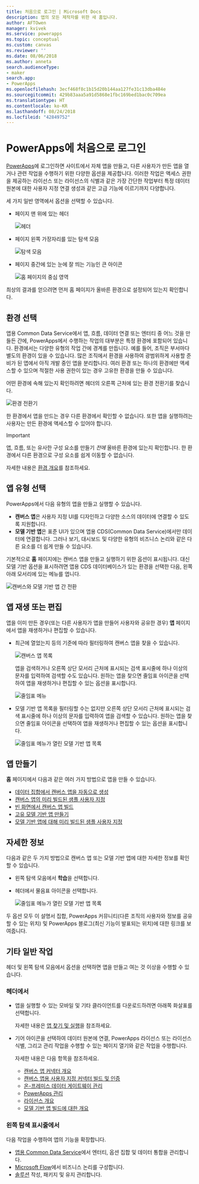 ```yaml
---
title: 처음으로 로그인 | Microsoft Docs
description: 앱의 모든 제작자를 위한 새 홈입니다.
author: AFTOwen
manager: kvivek
ms.service: powerapps
ms.topic: conceptual
ms.custom: canvas
ms.reviewer: ''
ms.date: 08/06/2018
ms.author: anneta
search.audienceType:
- maker
search.app:
- PowerApps
ms.openlocfilehash: 3ecf468f8c1b15d20b144aa127fe31c13dba484e
ms.sourcegitcommit: 429b83aaa5a91d5868e1fbc169bed1bac0c709ea
ms.translationtype: HT
ms.contentlocale: ko-KR
ms.lasthandoff: 08/24/2018
ms.locfileid: "42849752"
---
```

# <a name="sign-in-to-powerapps-for-the-first-time"></a>PowerApps에 처음으로 로그인

[PowerApps](https://web.powerapps.com?utm_source=padocs&utm_medium=linkinadoc&utm_campaign=referralsfromdoc)에 로그인하면 사이트에서 자체 앱을 만들고, 다른 사용자가 만든 앱을 열거나 관련 작업을 수행하기 위한 다양한 옵션을 제공합니다. 이러한 작업은 액세스 권한을 제공하는 라이선스 또는 라이선스의 식별과 같은 가장 간단한 작업부터 특정 데이터 원본에 대한 사용자 지정 연결 생성과 같은 고급 기능에 이르기까지 다양합니다.

세 가지 일반 영역에서 옵션을 선택할 수 있습니다.

- 페이지 맨 위에 있는 헤더

    ![헤더](media/intro-maker-portal/header.png)

- 페이지 왼쪽 가장자리를 있는 탐색 모음

    ![탐색 모음](media/intro-maker-portal/nav-bar.png)

- 페이지 중간에 있는 눈에 잘 띄는 기능인 큰 아이콘

    ![홈 페이지의 중심 영역](media/intro-maker-portal/center-area.png)

최상의 결과를 얻으려면 먼저 홈 페이지가 올바른 환경으로 설정되어 있는지 확인합니다.

## <a name="choose-an-environment"></a>환경 선택

앱용 Common Data Service에서 앱, 흐름, 데이터 연결 또는 엔터티 중 어느 것을 만들든 간에, PowerApps에서 수행하는 작업의 대부분은 특정 환경에 포함되어 있습니다. 환경에서는 다양한 유형의 작업 간에 경계를 만듭니다. 예를 들어, 조직은 부서마다 별도의 환경이 있을 수 있습니다. 많은 조직에서 환경을 사용하여 광범위하게 사용할 준비가 된 앱에서 아직 개발 중인 앱을 분리합니다. 여러 환경 또는 하나의 환경에만 액세스할 수 있으며 적절한 사용 권한이 있는 경우 고유한 환경을 만들 수 있습니다.

어떤 환경에 속해 있는지 확인하려면 헤더의 오른쪽 근처에 있는 환경 전환기를 찾습니다.

![환경 전환기](media/intro-maker-portal/environment-switcher.png)

한 환경에서 앱을 만드는 경우 다른 환경에서 확인할 수 없습니다. 또한 앱을 실행하려는 사용자는 만든 환경에 액세스할 수 있어야 합니다.

> [!IMPORTANT]
> 앱, 흐름, 또는 유사한 구성 요소를 만들기 *전에* 올바른 환경에 있는지 확인합니다. 한 환경에서 다른 환경으로 구성 요소를 쉽게 이동할 수 없습니다.

자세한 내용은 [환경 개요](../../administrator/environments-overview.md)를 참조하세요.

## <a name="choose-an-app-type"></a>앱 유형 선택

PowerApps에서 다음 유형의 앱을 만들고 실행할 수 있습니다.

- **캔버스 앱**은 사용자 지정 UI를 디자인하고 다양한 소스의 데이터에 연결할 수 있도록 지원합니다.
- **모델 기반 앱**은 표준 UI가 있으며 앱용 CDS(Common Data Service)에서만 데이터에 연결합니다. 그러나 보기, 대시보드 및 다양한 유형의 비즈니스 논리와 같은 다른 요소를 더 쉽게 만들 수 있습니다.

기본적으로 **홈** 페이지에는 캔버스 앱을 만들고 실행하기 위한 옵션이 표시됩니다. 대신 모델 기반 옵션을 표시하려면 앱용 CDS 데이터베이스가 있는 환경을 선택한 다음, 왼쪽 아래 모서리에 있는 메뉴를 엽니다.

![캔버스와 모델 기반 앱 간 전환](media/intro-maker-portal/mode-switcher.png)

## <a name="play-or-edit-an-app"></a>앱 재생 또는 편집

앱을 이미 만든 경우(또는 다른 사용자가 앱을 만들어 사용자와 공유한 경우) **앱** 페이지에서 앱을 재생하거나 편집할 수 있습니다.

- 최근에 열었는지 등의 기준에 따라 필터링하여 캔버스 앱을 찾을 수 있습니다.

    ![캔버스 앱 목록](media/intro-maker-portal/org-apps.png)

    앱을 검색하거나 오른쪽 상단 모서리 근처에 표시되는 검색 표시줄에 하나 이상의 문자를 입력하여 검색할 수도 있습니다. 원하는 앱을 찾으면 줄임표 아이콘을 선택하여 앱을 재생하거나 편집할 수 있는 옵션을 표시합니다.

    ![줄임표 메뉴](media/intro-maker-portal/ellipsis-menu.png)

- 모델 기반 앱 목록을 필터링할 수는 없지만 오른쪽 상단 모서리 근처에 표시되는 검색 표시줄에 하나 이상의 문자를 입력하여 앱을 검색할 수 있습니다. 원하는 앱을 찾으면 줄임표 아이콘을 선택하여 앱을 재생하거나 편집할 수 있는 옵션을 표시합니다.

    ![줄임표 메뉴가 열린 모델 기반 앱 목록](media/intro-maker-portal/model-driven-list.png)

## <a name="create-an-app"></a>앱 만들기

**홈** 페이지에서 다음과 같은 여러 가지 방법으로 앱을 만들 수 있습니다.

- [데이터 집합에서 캔버스 앱을 자동으로 생성](data-platform-create-app.md)
- [캔버스 앱의 미리 빌드된 샘플 사용자 지정](open-and-run-a-sample-app.md)
- [빈 화면에서 캔버스 앱 빌드](data-platform-create-app-scratch.md)
- [고유 모델 기반 앱 만들기](../model-driven-apps/overview-model-driven-samples.md)
- [모델 기반 앱에 대해 미리 빌드된 샘플 사용자 지정](../model-driven-apps/build-first-model-driven-app.md)

## <a name="learn-more"></a>자세한 정보

다음과 같은 두 가지 방법으로 캔버스 앱 또는 모델 기반 앱에 대한 자세한 정보를 확인할 수 있습니다.

- 왼쪽 탐색 모음에서 **학습**을 선택합니다.
- 헤더에서 물음표 아이콘을 선택합니다.

    ![줄임표 메뉴가 열린 모델 기반 앱 목록](media/intro-maker-portal/help-icon.png)

두 옵션 모두 이 설명서 집합, PowerApps 커뮤니티(다른 조직의 사용자와 정보를 공유할 수 있는 위치) 및 PowerApps 블로그(최신 기능이 발표되는 위치)에 대한 링크를 보여줍니다.

## <a name="other-common-tasks"></a>기타 일반 작업

헤더 및 왼쪽 탐색 모음에서 옵션을 선택하면 앱을 만들고 여는 것 이상을 수행할 수 있습니다.

### <a name="from-the-header"></a>헤더에서

- 앱을 실행할 수 있는 모바일 및 기타 클라이언트를 다운로드하려면 아래쪽 화살표를 선택합니다.

    자세한 내용은 [앱 찾기 및 실행](../../user/index.md)을 참조하세요.

- 기어 아이콘을 선택하여 데이터 원본에 연결, PowerApps 라이선스 또는 라이선스 식별, 그리고 관리 작업을 수행할 수 있는 페이지 열기와 같은 작업을 수행합니다.

    자세한 내용은 다음 항목을 참조하세요.

  - [캔버스 앱 커넥터 개요](connections-list.md)
  - [캔버스 앱용 사용자 지정 커넥터 빌드 및 인증](register-custom-api.md)
  - [온-프레미스 데이터 게이트웨이 관리](gateway-management.md)
  - [PowerApps 관리](../../administrator/index.md)
  - [라이선스 개요](../../administrator/pricing-billing-skus.md)
  - [모델 기반 앱 빌드에 대한 개요](../model-driven-apps/model-driven-app-overview.md)

### <a name="from-the-left-navigation-bar"></a>왼쪽 탐색 표시줄에서

다음 작업을 수행하여 앱의 기능을 확장합니다.

- [앱용 Common Data Service](../common-data-service/data-platform-intro.md)에서 엔터티, 옵션 집합 및 데이터 통합을 관리합니다.
- [Microsoft Flow](https://docs.microsoft.com/flow/getting-started)에서 비즈니스 논리를 구성합니다.
- [솔루션](../../developer/common-data-service/introduction-solutions.md) 작성, 패키지 및 유지 관리합니다.
